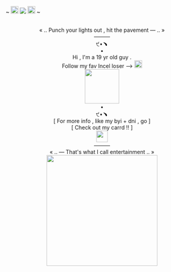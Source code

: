  ~ <img src="https://camo.githubusercontent.com/bdb07a95862ab7499edecdcdbc2817fe8e7b019f37f51f18d529bec1e323f4d2/68747470733a2f2f66696c652e67617264656e2f5a6c6f377768465932416651524f4d452f556e7469746c65643532325f32303234303733313232323732302e706e67" height=20 weight=50> ![](https://komarev.com/ghpvc/?username=KittenChanCorruptionArc&color=7E1A1A&style=plastic&label=_🌹_++++&abbreviated=trueb5415c) <img src="https://camo.githubusercontent.com/bdb07a95862ab7499edecdcdbc2817fe8e7b019f37f51f18d529bec1e323f4d2/68747470733a2f2f66696c652e67617264656e2f5a6c6f377768465932416651524f4d452f556e7469746c65643532325f32303234303733313232323732302e706e67" height=20 weight=50> ~  <br />
<div align="center"> <br />
  « .. Punch your lights out , hit the pavement — .. » <br /> 
  ———  <br />
 ੯•﹅ <br />
 • <br />
 Hi , I'm a 19 yr old guy . <br />
 Follow my fav Incel loser --> <a href="https://github.com/WheresTheExit"><img src="https://file.garden/ZorENG263zPWFUDG/8854cefcff8d8198c260b34e9c8ff1d0b22b758d.gifv" "width="20" height=20" > </a> <br />
  <img src="https://file.garden/Zlo7whFY2AfQROME/Tumblr_l_14894752696886.jpg" "width="90" height="90"> <br />
 • <br />
 ੯•﹅ <br />
 [ For more info , like my byi + dni , go ] <br />
 [ Check out my carrd !! ] <br />
 <a href="https://github.com/KittenChanCorruptionArc"><img src="https://file.garden/Zlo7whFY2AfQROME/Tumblr_l_55971076457335.gif" "width="30" height=30" > </a> <br />
  ——— <br />
  « .. — That's what I call entertainment .. » <br />
  <img src="https://file.garden/Zlo7whFY2AfQROME/bb-removebg-preview.png" "width="290" height="290"> <br />
</div>
